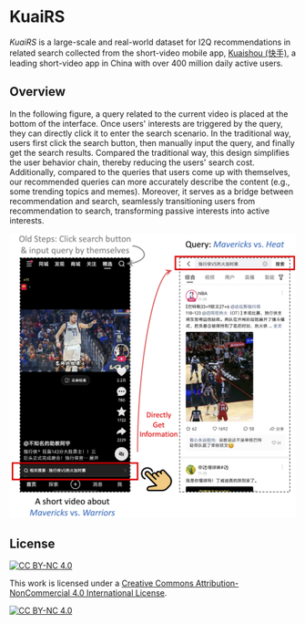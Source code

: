 # KuaiRS

*KuaiRS* is a large-scale and real-world dataset for I2Q recommendations in related search collected from the short-video mobile app, [Kuaishou (快手)](https://www.kuaishou.com/en), a leading short-video app in China with over 400 million daily active users.  

## Overview

In the following figure, a query related to the current video is placed at the bottom of the interface. 
Once users' interests are triggered by the query, they can directly click it to enter the search scenario.
In the traditional way, users first click the search button, then manually input the query, and finally get the search results.
Compared the traditional way, this design simplifies the user behavior chain, thereby reducing the users' search cost. 
Additionally, compared to the queries that users come up with themselves, our recommended queries can more accurately describe the content (e.g., some trending topics and memes).
Moreover, it serves as a bridge between recommendation and search, seamlessly transitioning users from recommendation to search, transforming passive interests into active interests. 

![overview](./assets/fig/overview.png)

## License

[![CC BY-NC 4.0][cc-by-nc-shield]][cc-by-nc]

This work is licensed under a
[Creative Commons Attribution-NonCommercial 4.0 International License][cc-by-nc].

[![CC BY-NC 4.0][cc-by-nc-image]][cc-by-nc]

[cc-by-nc]: http://creativecommons.org/licenses/by-nc/4.0/
[cc-by-nc-image]: https://licensebuttons.net/l/by-nc/4.0/88x31.png
[cc-by-nc-shield]: https://img.shields.io/badge/License-CC%20BY--NC%204.0-lightgrey.svg

